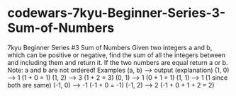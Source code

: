 # codewars-7kyu-Beginner-Series-3-Sum-of-Numbers
7kyu Beginner Series #3 Sum of Numbers     Given two integers a and b, which can be positive or negative, find the sum of all the integers between and including them and return it. If the two numbers are equal return a or b.  Note: a and b are not ordered!  Examples (a, b) --> output (explanation) (1, 0) --> 1 (1 + 0 = 1) (1, 2) --> 3 (1 + 2 = 3) (0, 1) --> 1 (0 + 1 = 1) (1, 1) --> 1 (1 since both are same) (-1, 0) --> -1 (-1 + 0 = -1) (-1, 2) --> 2 (-1 + 0 + 1 + 2 = 2)
